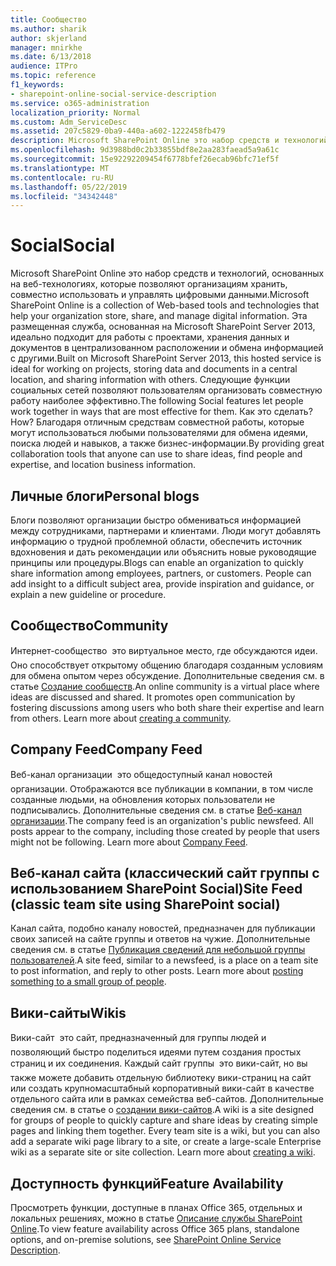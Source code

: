 ```yaml
---
title: Сообщество
ms.author: sharik
author: skjerland
manager: mnirkhe
ms.date: 6/13/2018
audience: ITPro
ms.topic: reference
f1_keywords:
- sharepoint-online-social-service-description
ms.service: o365-administration
localization_priority: Normal
ms.custom: Adm_ServiceDesc
ms.assetid: 207c5829-0ba9-440a-a602-1222458fb479
description: Microsoft SharePoint Online это набор средств и технологий, основанных на веб-технологиях, которые позволяют организациям хранить, совместно использовать и управлять цифровыми данными. Эта размещенная служба, основанная на Microsoft SharePoint Server 2013, идеально подходит для работы с проектами, хранения данных и документов в централизованном расположении и обмена информацией с другими. Следующие функции социальных сетей позволяют пользователям организовать совместную работу наиболее эффективно. Как это сделать? Благодаря отличным средствам совместной работы, которые могут использоваться любыми пользователями для обмена идеями, поиска людей и навыков, а также бизнес-информации.
ms.openlocfilehash: 9d3988bd0c2b33855bdf8e2aa283faead5a9a61c
ms.sourcegitcommit: 15e92292209454f6778bfef26ecab96bfc71ef5f
ms.translationtype: MT
ms.contentlocale: ru-RU
ms.lasthandoff: 05/22/2019
ms.locfileid: "34342448"
---
```

# <a name="social"></a><span data-ttu-id="26a10-107">Social</span><span class="sxs-lookup"><span data-stu-id="26a10-107">Social</span></span>

<span data-ttu-id="26a10-108">Microsoft SharePoint Online это набор средств и технологий, основанных на веб-технологиях, которые позволяют организациям хранить, совместно использовать и управлять цифровыми данными.</span><span class="sxs-lookup"><span data-stu-id="26a10-108">Microsoft SharePoint Online is a collection of Web-based tools and technologies that help your organization store, share, and manage digital information.</span></span> <span data-ttu-id="26a10-109">Эта размещенная служба, основанная на Microsoft SharePoint Server 2013, идеально подходит для работы с проектами, хранения данных и документов в централизованном расположении и обмена информацией с другими.</span><span class="sxs-lookup"><span data-stu-id="26a10-109">Built on Microsoft SharePoint Server 2013, this hosted service is ideal for working on projects, storing data and documents in a central location, and sharing information with others.</span></span> <span data-ttu-id="26a10-110">Следующие функции социальных сетей позволяют пользователям организовать совместную работу наиболее эффективно.</span><span class="sxs-lookup"><span data-stu-id="26a10-110">The following Social features let people work together in ways that are most effective for them.</span></span> <span data-ttu-id="26a10-111">Как это сделать?</span><span class="sxs-lookup"><span data-stu-id="26a10-111">How?</span></span> <span data-ttu-id="26a10-112">Благодаря отличным средствам совместной работы, которые могут использоваться любыми пользователями для обмена идеями, поиска людей и навыков, а также бизнес-информации.</span><span class="sxs-lookup"><span data-stu-id="26a10-112">By providing great collaboration tools that anyone can use to share ideas, find people and expertise, and location business information.</span></span> 
  
## <a name="personal-blogs"></a><span data-ttu-id="26a10-113">Личные блоги</span><span class="sxs-lookup"><span data-stu-id="26a10-113">Personal blogs</span></span>
<span data-ttu-id="26a10-114"><a name="bkmk_Blogs"> </a></span><span class="sxs-lookup"><span data-stu-id="26a10-114"></span></span>

<span data-ttu-id="26a10-p103">Блоги позволяют организации быстро обмениваться информацией между сотрудниками, партнерами и клиентами. Люди могут добавлять информацию о трудной проблемной области, обеспечить источник вдохновения и дать рекомендации или объяснить новые руководящие принципы или процедуры.</span><span class="sxs-lookup"><span data-stu-id="26a10-p103">Blogs can enable an organization to quickly share information among employees, partners, or customers. People can add insight to a difficult subject area, provide inspiration and guidance, or explain a new guideline or procedure.</span></span>
  
## <a name="community"></a><span data-ttu-id="26a10-117">Сообщество</span><span class="sxs-lookup"><span data-stu-id="26a10-117">Community</span></span>
<span data-ttu-id="26a10-118"><a name="bkmk_Community"> </a></span><span class="sxs-lookup"><span data-stu-id="26a10-118"></span></span>

<span data-ttu-id="26a10-p104">Интернет-сообщество  это виртуальное место, где обсуждаются идеи. Оно способствует открытому общению благодаря созданным условиям для обмена опытом через обсуждение. Дополнительные сведения см. в статье [Создание сообществ](https://go.microsoft.com/fwlink/p/?LinkId=271061).</span><span class="sxs-lookup"><span data-stu-id="26a10-p104">An online community is a virtual place where ideas are discussed and shared. It promotes open communication by fostering discussions among users who both share their expertise and learn from others. Learn more about [creating a community](https://go.microsoft.com/fwlink/p/?LinkId=271061).</span></span>
  
## <a name="company-feed"></a><span data-ttu-id="26a10-122">Company Feed</span><span class="sxs-lookup"><span data-stu-id="26a10-122">Company Feed</span></span>
<span data-ttu-id="26a10-123"><a name="bkmk_CompanyFeed"> </a></span><span class="sxs-lookup"><span data-stu-id="26a10-123"></span></span>

<span data-ttu-id="26a10-p105">Веб-канал организации  это общедоступный канал новостей организации. Отображаются все публикации в компании, в том числе созданные людьми, на обновления которых пользователи не подписывались. Дополнительные сведения см. в статье [Веб-канал организации](https://go.microsoft.com/fwlink/p/?LinkId=271062).</span><span class="sxs-lookup"><span data-stu-id="26a10-p105">The company feed is an organization's public newsfeed. All posts appear to the company, including those created by people that users might not be following. Learn more about [Company Feed](https://go.microsoft.com/fwlink/p/?LinkId=271062).</span></span>
  
## <a name="site-feed-classic-team-site-using-sharepoint-social"></a><span data-ttu-id="26a10-127">Веб-канал сайта (классический сайт группы с использованием SharePoint Social)</span><span class="sxs-lookup"><span data-stu-id="26a10-127">Site Feed (classic team site using SharePoint social)</span></span>
<span data-ttu-id="26a10-128"><a name="bkmk_SiteFeed"> </a></span><span class="sxs-lookup"><span data-stu-id="26a10-128"></span></span>

<span data-ttu-id="26a10-p106">Канал сайта, подобно каналу новостей, предназначен для публикации своих записей на сайте группы и ответов на чужие. Дополнительные сведения см. в статье [Публикация сведений для небольшой группы пользователей](https://go.microsoft.com/fwlink/p/?LinkId=271071).</span><span class="sxs-lookup"><span data-stu-id="26a10-p106">A site feed, similar to a newsfeed, is a place on a team site to post information, and reply to other posts. Learn more about [posting something to a small group of people](https://go.microsoft.com/fwlink/p/?LinkId=271071).</span></span>
  
## <a name="wikis"></a><span data-ttu-id="26a10-131">Вики-сайты</span><span class="sxs-lookup"><span data-stu-id="26a10-131">Wikis</span></span>
<span data-ttu-id="26a10-132"><a name="bkmk_Wikis"> </a></span><span class="sxs-lookup"><span data-stu-id="26a10-132"></span></span>

<span data-ttu-id="26a10-p107">Вики-сайт  это сайт, предназначенный для группы людей и позволяющий быстро поделиться идеями путем создания простых страниц и их соединения. Каждый сайт группы  это вики-сайт, но вы также можете добавить отдельную библиотеку вики-страниц на сайт или создать крупномасштабный корпоративный вики-сайт в качестве отдельного сайта или в рамках семейства веб-сайтов. Дополнительные сведения см. в статье о [создании вики-сайтов](https://go.microsoft.com/fwlink/p/?LinkId=271358).</span><span class="sxs-lookup"><span data-stu-id="26a10-p107">A wiki is a site designed for groups of people to quickly capture and share ideas by creating simple pages and linking them together. Every team site is a wiki, but you can also add a separate wiki page library to a site, or create a large-scale Enterprise wiki as a separate site or site collection. Learn more about [creating a wiki](https://go.microsoft.com/fwlink/p/?LinkId=271358).</span></span>
  
## <a name="feature-availability"></a><span data-ttu-id="26a10-136">Доступность функций</span><span class="sxs-lookup"><span data-stu-id="26a10-136">Feature Availability</span></span>
<span data-ttu-id="26a10-137"><a name="bkmk_Wikis"> </a></span><span class="sxs-lookup"><span data-stu-id="26a10-137"></span></span>

<span data-ttu-id="26a10-138">Просмотреть функции, доступные в планах Office 365, отдельных и локальных решениях, можно в статье [Описание службы SharePoint Online](sharepoint-online-service-description.md).</span><span class="sxs-lookup"><span data-stu-id="26a10-138">To view feature availability across Office 365 plans, standalone options, and on-premise solutions, see [SharePoint Online Service Description](sharepoint-online-service-description.md).</span></span>
  

